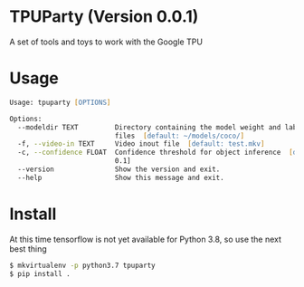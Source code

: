 # TPUParty (Version 0.0.1)

A set of tools and toys to work with the Google TPU

# Usage

``` zsh
Usage: tpuparty [OPTIONS]

Options:
  --modeldir TEXT         Directory containing the model weight and label
                          files  [default: ~/models/coco/]
  -f, --video-in TEXT     Video inout file  [default: test.mkv]
  -c, --confidence FLOAT  Confidence threshold for object inference  [default:
                          0.1]
  --version               Show the version and exit.
  --help                  Show this message and exit.
```


# Install

At this time tensorflow is not yet available for Python 3.8, so use the next best thing

```zsh
$ mkvirtualenv -p python3.7 tpuparty 
$ pip install .
```
